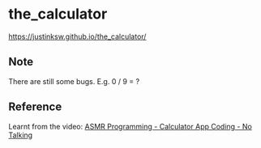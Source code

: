 # the_calculator

https://justinksw.github.io/the_calculator/

## Note

There are still some bugs. E.g. 0 / 9 = ?

## Reference

Learnt from the video: [ASMR Programming - Calculator App Coding - No Talking](https://youtu.be/sBJmRD7kNTk)

